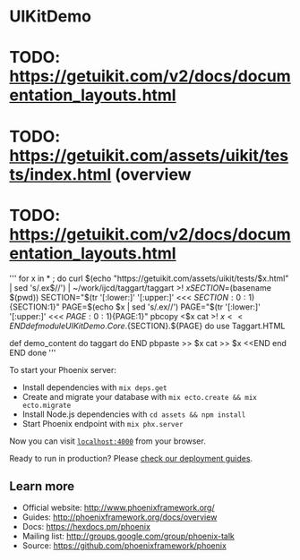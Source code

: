 # UIKitDemo

# TODO: https://getuikit.com/v2/docs/documentation_layouts.html
# TODO: https://getuikit.com/assets/uikit/tests/index.html (overview
# TODO: https://getuikit.com/v2/docs/documentation_layouts.html

'''
for x in * ; do
curl $(echo "https://getuikit.com/assets/uikit/tests/$x.html" | sed 's/.ex$//') | ~/work/ijcd/taggart/taggart >! $x
SECTION=$(basename $(pwd))
SECTION="$(tr '[:lower:]' '[:upper:]' <<< ${SECTION:0:1})${SECTION:1}"
PAGE=$(echo $x | sed 's/.ex//')
PAGE="$(tr '[:lower:]' '[:upper:]' <<< ${PAGE:0:1})${PAGE:1}"
pbcopy <$x
cat >! $x <<END
defmodule UIKitDemo.Core.${SECTION}.${PAGE} do
  use Taggart.HTML

  def demo_content do
    taggart do
END
pbpaste >> $x
cat >> $x <<END
end
END
done
'''

To start your Phoenix server:

  * Install dependencies with `mix deps.get`
  * Create and migrate your database with `mix ecto.create && mix ecto.migrate`
  * Install Node.js dependencies with `cd assets && npm install`
  * Start Phoenix endpoint with `mix phx.server`

Now you can visit [`localhost:4000`](http://localhost:4000) from your browser.

Ready to run in production? Please [check our deployment guides](http://www.phoenixframework.org/docs/deployment).

## Learn more

  * Official website: http://www.phoenixframework.org/
  * Guides: http://phoenixframework.org/docs/overview
  * Docs: https://hexdocs.pm/phoenix
  * Mailing list: http://groups.google.com/group/phoenix-talk
  * Source: https://github.com/phoenixframework/phoenix
